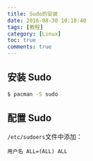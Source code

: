 ```yaml
---
title: Sudo的安装
date: 2016-08-30 10:18:40
tags: [教程]
category: [Linux]
toc: true
comments: true
---
```

## 安装 Sudo
```bash
$ pacman -S sudo
```
## 配置 Sudo
`/etc/sudoers`文件中添加：
```
用户名 ALL=(ALL) ALL
```